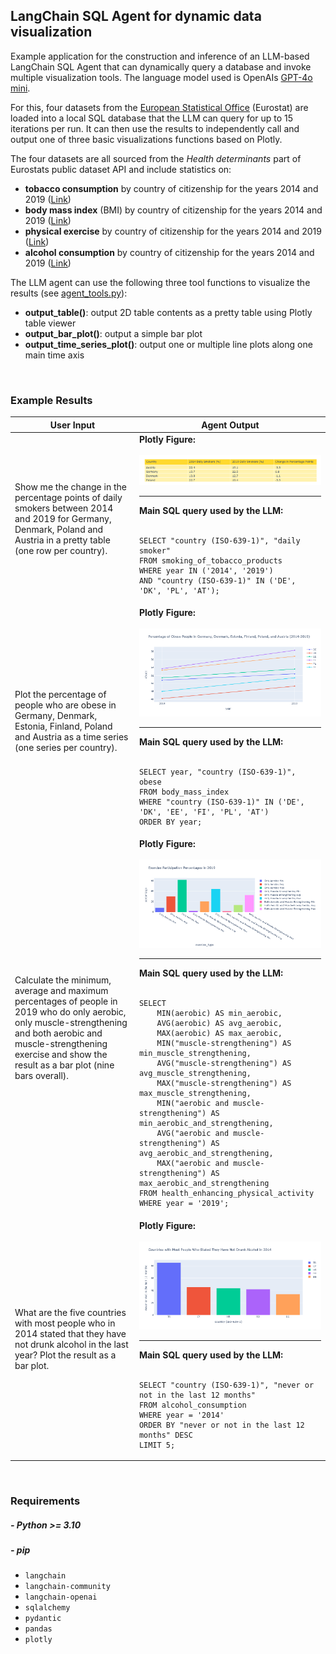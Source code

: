 ## LangChain SQL Agent for dynamic data visualization 

Example application for the construction and inference of an LLM-based LangChain SQL Agent that can dynamically query a database and invoke multiple visualization tools.
The language model used is OpenAIs [GPT-4o mini](https://openai.com/index/gpt-4o-mini-advancing-cost-efficient-intelligence/).

For this, four datasets from the [European Statistical Office](https://ec.europa.eu/eurostat/databrowser/explore/all/all_themes) (Eurostat) are loaded into a local SQL database that the LLM can query for up to 15 iterations per run. It can then use the results to independently call and output one of three basic visualizations functions based on Plotly.

The four datasets are all sourced from the _Health determinants_ part of Eurostats public dataset API and include statistics on:
- **tobacco consumption** by country of citizenship for the years 2014 and 2019 ([Link](https://ec.europa.eu/eurostat/databrowser/view/hlth_ehis_sk1c/default/table?lang=en))
- **body mass index** (BMI) by country of citizenship for the years 2014 and 2019 ([Link](https://ec.europa.eu/eurostat/databrowser/view/hlth_ehis_bm1c/default/table?lang=en))
- **physical exercise** by country of citizenship for the years 2014 and 2019 ([Link](https://ec.europa.eu/eurostat/databrowser/view/hlth_ehis_pe9c/default/table?lang=en))
- **alcohol consumption** by country of citizenship for the years 2014 and 2019 ([Link](https://ec.europa.eu/eurostat/databrowser/view/hlth_ehis_al1c/default/table?lang=en))

The LLM agent can use the following three tool functions to visualize the results (see [agent_tools.py](https://github.com/EliasK93/LangChain-SQL-Agent-for-dynamic-data-visualization/blob/master/agent_tools.py)):
- **output_table()**: output 2D table contents as a pretty table using Plotly table viewer
- **output_bar_plot()**: output a simple bar plot
- **output_time_series_plot()**: output one or multiple line plots along one main time axis

<br>


### Example Results

<table>
    <thead>
        <tr>
            <th>User Input</th>
            <th>Agent Output</th>
        </tr>
    </thead>
    <tbody>
        <tr>
            <td>Show me the change in the percentage points of daily smokers between 2014 and 2019 for Germany, Denmark, Poland and Austria in a pretty table (one row per country).</td>
            <td>
                <strong>Plotly Figure:</strong><br><br>
                <img src="imgs/result-query1.png" alt="imgs/result-query1.png" />
                <hr>
                <strong>Main SQL query used by the LLM:</strong><br><br>
                <pre><code>SELECT "country (ISO-639-1)", "daily smoker"
FROM smoking_of_tobacco_products
WHERE year IN ('2014', '2019')
AND "country (ISO-639-1)" IN ('DE', 'DK', 'PL', 'AT');</code></pre>
            </td>
        </tr>
        <tr>
            <td>Plot the percentage of people who are obese in Germany, Denmark, Estonia, Finland, Poland and Austria as a time series (one series per country).</td>
            <td>
                <strong>Plotly Figure:</strong><br><br>
                <img src="imgs/result-query2.png" alt="imgs/result-query2.png" />
                <hr>
                <strong>Main SQL query used by the LLM:</strong><br><br>
                <pre><code>SELECT year, "country (ISO-639-1)", obese
FROM body_mass_index
WHERE "country (ISO-639-1)" IN ('DE', 'DK', 'EE', 'FI', 'PL', 'AT')
ORDER BY year;</code></pre>
            </td>
        </tr>
        <tr>
            <td>Calculate the minimum, average and maximum percentages of people in 2019 who do only aerobic, only muscle-strengthening and both aerobic and muscle-strengthening exercise and show the result as a bar plot (nine bars overall).</td>
            <td>
                <strong>Plotly Figure:</strong><br><br>
                <img src="imgs/result-query3.png" alt="imgs/result-query3.png" />
                <hr>
                <strong>Main SQL query used by the LLM:</strong><br><br>
                <pre><code>SELECT
    MIN(aerobic) AS min_aerobic,
    AVG(aerobic) AS avg_aerobic,
    MAX(aerobic) AS max_aerobic,
    MIN("muscle-strengthening") AS min_muscle_strengthening,
    AVG("muscle-strengthening") AS avg_muscle_strengthening,
    MAX("muscle-strengthening") AS max_muscle_strengthening,
    MIN("aerobic and muscle-strengthening") AS min_aerobic_and_strengthening,
    AVG("aerobic and muscle-strengthening") AS avg_aerobic_and_strengthening,
    MAX("aerobic and muscle-strengthening") AS max_aerobic_and_strengthening
FROM health_enhancing_physical_activity
WHERE year = '2019';</code></pre>
            </td>
        </tr>
        <tr>
            <td>What are the five countries with most people who in 2014 stated that they have not drunk alcohol in the last year? Plot the result as a bar plot.</td>
            <td>
                <strong>Plotly Figure:</strong><br><br>
                <img src="imgs/result-query4.png" alt="imgs/result-query4.png" />
                <hr>
                <strong>Main SQL query used by the LLM:</strong><br><br>
                <pre><code>SELECT "country (ISO-639-1)", "never or not in the last 12 months"
FROM alcohol_consumption
WHERE year = '2014'
ORDER BY "never or not in the last 12 months" DESC
LIMIT 5;</code></pre>
            </td>
        </tr>
    </tbody>
</table>
<br>

### Requirements

##### - Python >= 3.10

##### - pip
  - `langchain`
  - `langchain-community`
  - `langchain-openai`
  - `sqlalchemy`
  - `pydantic`
  - `pandas`
  - `plotly`
